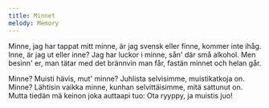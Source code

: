 ```yaml
---
title: Minnet
melody: Memory
---
```


Minne, jag har tappat mitt minne,
är jag svensk eller finne,
kommer inte ihåg.
Inne, är jag ut eller inne?
Jag har luckor i minne,
sån' där små alkohol.
Men besinn' er,
man tätar med det brännvin man får,
fastän minnet och helan går.

Minne? Muisti hävis, mut' minne?
Juhlista selvisimme, muistikatkoja on.
Minne? Lähtisin vaikka minne,
kunhan selvittäisimme,
mitä sattunut on.
Mutta tiedän
mä keinon joka auttaapi tuo:
Ota ryyppy, ja muistis juo!
